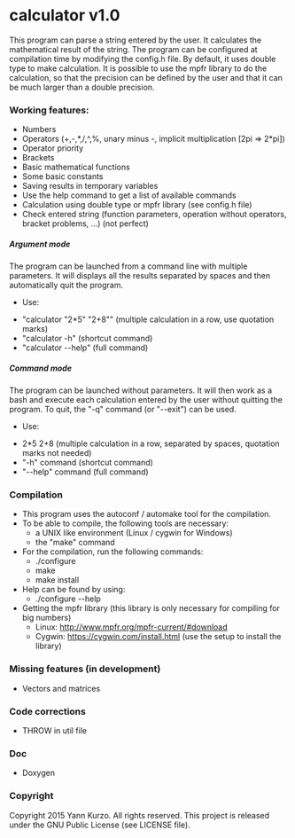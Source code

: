 
# calculator v1.0

This program can parse a string entered by the user. It calculates the mathematical result of the string. The program can be configured at compilation time by modifying the config.h file. By default, it uses double type to make calculation. It is possible to use the mpfr library to do the calculation, so that the precision can be defined by the user and that it can be much larger than a double precision.

### Working features:
- Numbers
- Operators (+,-,\*,/,^,%, unary minus -, implicit multiplication [2pi => 2\*pi])
- Operator priority
- Brackets
- Basic mathematical functions
- Some basic constants
- Saving results in temporary variables
- Use the help command to get a list of available commands
- Calculation using double type or mpfr library (see config.h file)
- Check entered string (function parameters, operation without operators, bracket problems, ...) (not perfect)

##### Argument mode
The program can be launched from a command line with multiple parameters. It will displays all the results separated by spaces and then automatically quit the program.
 - Use:
  * "calculator "2*5" "2+8"" (multiple calculation in a row, use quotation marks)
  * "calculator -h" (shortcut command)
  * "calculator --help" (full command)
 
##### Command mode
The program can be launched without parameters. It will then work as a bash and execute each calculation entered by the user without quitting the program. To quit, the "-q" command (or "--exit") can be used.
 - Use:
  * 2*5 2+8 (multiple calculation in a row, separated by spaces, quotation marks not needed)
  * "-h" command (shortcut command)
  * "--help" command (full command)

### Compilation
- This program uses the autoconf / automake tool for the compilation.
- To be able to compile, the following tools are necessary:
  * a UNIX like environment (Linux / cygwin for Windows)
  * the "make" command
- For the compilation, run the following commands:
  * ./configure
  * make
  * make install
- Help can be found by using:
  * ./configure --help
- Getting the mpfr library (this library is only necessary for compiling for big numbers)
  * Linux: http://www.mpfr.org/mpfr-current/#download
  * Cygwin: https://cygwin.com/install.html (use the setup to install the library)

### Missing features (in development)
- Vectors and matrices

### Code corrections
- THROW in util file

### Doc
- Doxygen

### Copyright
Copyright 2015 Yann Kurzo. All rights reserved.
This project is released under the GNU Public License (see LICENSE file).
